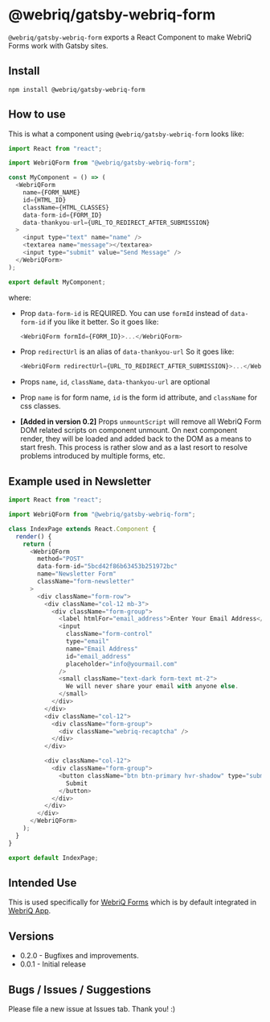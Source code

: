 # @webriq/gatsby-webriq-form

`@webriq/gatsby-webriq-form` exports a React Component to make WebriQ Forms work with Gatsby sites.

## Install

`npm install @webriq/gatsby-webriq-form`

## How to use

This is what a component using `@webriq/gatsby-webriq-form` looks like:

```javascript
import React from "react";

import WebriQForm from "@webriq/gatsby-webriq-form";

const MyComponent = () => (
  <WebriQForm
    name={FORM_NAME}
    id={HTML_ID}
    className={HTML_CLASSES}
    data-form-id={FORM_ID}
    data-thankyou-url={URL_TO_REDIRECT_AFTER_SUBMISSION}
  >
    <input type="text" name="name" />
    <textarea name="message"></textarea>
    <input type="submit" value="Send Message" />
  </WebriQForm>
);

export default MyComponent;
```

where:

- Prop `data-form-id` is REQUIRED. You can use `formId` instead of `data-form-id` if you like it better.
  So it goes like:

  ```javascript
  <WebriQForm formId={FORM_ID}>...</WebriQForm>
  ```

- Prop `redirectUrl` is an alias of `data-thankyou-url`
  So it goes like:

  ```javascript
  <WebriQForm redirectUrl={URL_TO_REDIRECT_AFTER_SUBMISSION}>...</WebriQForm>
  ```

- Props `name`, `id`, `className`, `data-thankyou-url` are optional
- Prop `name` is for form name, `id` is the form id attribute, and `className` for css classes.

- **[Added in version 0.2]** Props `unmountScript` will remove all WebriQ Form DOM related scripts on component unmount. On next component render, they will be loaded and added back to the DOM as a means to start fresh. This process is rather slow and as a last resort to resolve problems introduced by multiple forms, etc.

## Example used in Newsletter

```javascript
import React from "react";

import WebriQForm from "@webriq/gatsby-webriq-form";

class IndexPage extends React.Component {
  render() {
    return (
      <WebriQForm
        method="POST"
        data-form-id="5bcd42f86b63453b251972bc"
        name="Newsletter Form"
        className="form-newsletter"
      >
        <div className="form-row">
          <div className="col-12 mb-3">
            <div className="form-group">
              <label htmlFor="email_address">Enter Your Email Address</label>
              <input
                className="form-control"
                type="email"
                name="Email Address"
                id="email_address"
                placeholder="info@yourmail.com"
              />
              <small className="text-dark form-text mt-2">
                We will never share your email with anyone else.
              </small>
            </div>
          </div>
          <div className="col-12">
            <div className="form-group">
              <div className="webriq-recaptcha" />
            </div>
          </div>

          <div className="col-12">
            <div className="form-group">
              <button className="btn btn-primary hvr-shadow" type="submit">
                Submit
              </button>
            </div>
          </div>
        </div>
      </WebriQForm>
    );
  }
}

export default IndexPage;
```

## Intended Use

This is used specifically for [WebriQ Forms](https://forms.webriq.com) which is by default integrated in [WebriQ App](https://app.webriq.com).

## Versions

- 0.2.0 - Bugfixes and improvements.
- 0.0.1 - Initial release

## Bugs / Issues / Suggestions

Please file a new issue at Issues tab. Thank you! :)
